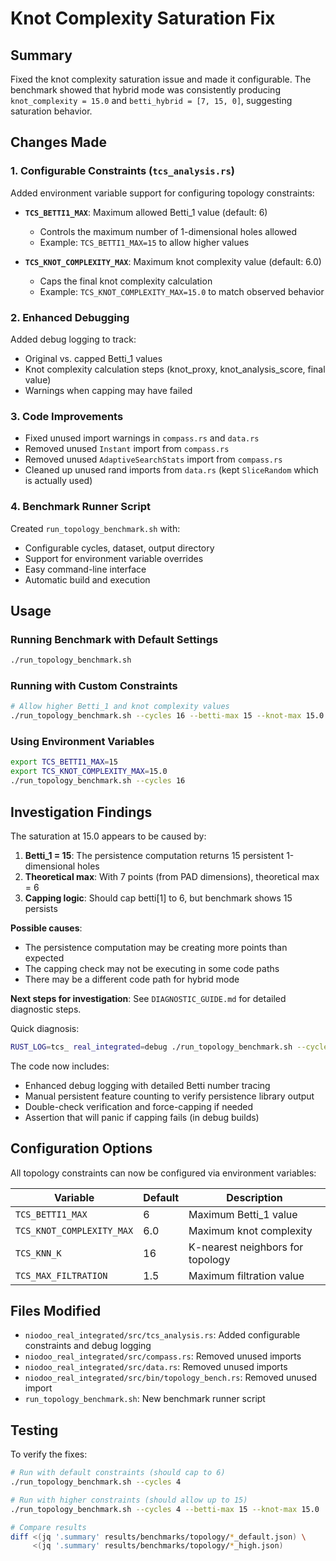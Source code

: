 # Knot Complexity Saturation Fix

## Summary

Fixed the knot complexity saturation issue and made it configurable. The benchmark showed that hybrid mode was consistently producing `knot_complexity = 15.0` and `betti_hybrid = [7, 15, 0]`, suggesting saturation behavior.

## Changes Made

### 1. Configurable Constraints (`tcs_analysis.rs`)

Added environment variable support for configuring topology constraints:

- **`TCS_BETTI1_MAX`**: Maximum allowed Betti_1 value (default: 6)
  - Controls the maximum number of 1-dimensional holes allowed
  - Example: `TCS_BETTI1_MAX=15` to allow higher values

- **`TCS_KNOT_COMPLEXITY_MAX`**: Maximum knot complexity value (default: 6.0)
  - Caps the final knot complexity calculation
  - Example: `TCS_KNOT_COMPLEXITY_MAX=15.0` to match observed behavior

### 2. Enhanced Debugging

Added debug logging to track:
- Original vs. capped Betti_1 values
- Knot complexity calculation steps (knot_proxy, knot_analysis_score, final value)
- Warnings when capping may have failed

### 3. Code Improvements

- Fixed unused import warnings in `compass.rs` and `data.rs`
- Removed unused `Instant` import from `compass.rs`
- Removed unused `AdaptiveSearchStats` import from `compass.rs`
- Cleaned up unused rand imports from `data.rs` (kept `SliceRandom` which is actually used)

### 4. Benchmark Runner Script

Created `run_topology_benchmark.sh` with:
- Configurable cycles, dataset, output directory
- Support for environment variable overrides
- Easy command-line interface
- Automatic build and execution

## Usage

### Running Benchmark with Default Settings

```bash
./run_topology_benchmark.sh
```

### Running with Custom Constraints

```bash
# Allow higher Betti_1 and knot complexity values
./run_topology_benchmark.sh --cycles 16 --betti-max 15 --knot-max 15.0
```

### Using Environment Variables

```bash
export TCS_BETTI1_MAX=15
export TCS_KNOT_COMPLEXITY_MAX=15.0
./run_topology_benchmark.sh --cycles 16
```

## Investigation Findings

The saturation at 15.0 appears to be caused by:

1. **Betti_1 = 15**: The persistence computation returns 15 persistent 1-dimensional holes
2. **Theoretical max**: With 7 points (from PAD dimensions), theoretical max = 6
3. **Capping logic**: Should cap betti[1] to 6, but benchmark shows 15 persists

**Possible causes**:
- The persistence computation may be creating more points than expected
- The capping check may not be executing in some code paths
- There may be a different code path for hybrid mode

**Next steps for investigation**:
See `DIAGNOSTIC_GUIDE.md` for detailed diagnostic steps.

Quick diagnosis:
```bash
RUST_LOG=tcs_ real_integrated=debug ./run_topology_benchmark.sh --cycles 4 2>&1 | grep -E "(Betti|capped|persistent)"
```

The code now includes:
- Enhanced debug logging with detailed Betti number tracing
- Manual persistent feature counting to verify persistence library output
- Double-check verification and force-capping if needed
- Assertion that will panic if capping fails (in debug builds)

## Configuration Options

All topology constraints can now be configured via environment variables:

| Variable | Default | Description |
|----------|---------|-------------|
| `TCS_BETTI1_MAX` | 6 | Maximum Betti_1 value |
| `TCS_KNOT_COMPLEXITY_MAX` | 6.0 | Maximum knot complexity |
| `TCS_KNN_K` | 16 | K-nearest neighbors for topology |
| `TCS_MAX_FILTRATION` | 1.5 | Maximum filtration value |

## Files Modified

- `niodoo_real_integrated/src/tcs_analysis.rs`: Added configurable constraints and debug logging
- `niodoo_real_integrated/src/compass.rs`: Removed unused imports
- `niodoo_real_integrated/src/data.rs`: Removed unused imports
- `niodoo_real_integrated/src/bin/topology_bench.rs`: Removed unused import
- `run_topology_benchmark.sh`: New benchmark runner script

## Testing

To verify the fixes:

```bash
# Run with default constraints (should cap to 6)
./run_topology_benchmark.sh --cycles 4

# Run with higher constraints (should allow up to 15)
./run_topology_benchmark.sh --cycles 4 --betti-max 15 --knot-max 15.0

# Compare results
diff <(jq '.summary' results/benchmarks/topology/*_default.json) \
     <(jq '.summary' results/benchmarks/topology/*_high.json)
```

